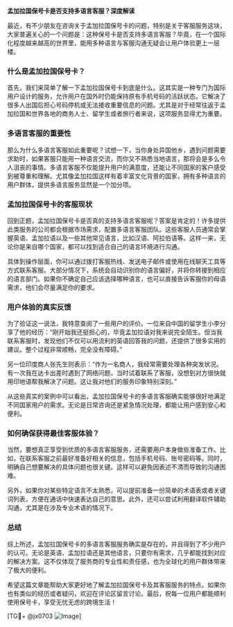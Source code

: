 **孟加拉国保号卡是否支持多语言客服？深度解读**

最近，有不少朋友在咨询关于孟加拉国保号卡的问题，特别是关于客服服务这块，大家普遍关心的一个问题是：这种保号卡是否支持多语言客服？毕竟，在一个国际化程度越来越高的世界里，能用多种语言与客服沟通无疑会让用户体验更上一层楼。

### 什么是孟加拉国保号卡？

首先，我们来简单了解一下孟加拉国保号卡到底是什么。这其实是一种专门为国际用户设计的服务，允许用户在国外时仍能保持原有手机号码的活跃状态。它解决了很多人出国后担心号码停机或无法接收重要信息的问题。尤其是对于经常往返于孟加拉国和世界各地的商务人士、留学生或者旅行者来说，这项服务显得尤为重要。

### 多语言客服的重要性

那么为什么多语言客服如此重要呢？试想一下，当你身处异国他乡，遇到问题需要求助时，如果客服只能用一种语言交流，而你又不熟悉当地语言，那将会是多么令人沮丧的事情。多语言客服不仅能提升用户的满意度，还能让不同国家的客户感受到被尊重和理解。尤其像孟加拉国这样有着丰富文化背景的国家，拥有多种语言的用户群体，提供多语言服务显然是一个加分项。

### 孟加拉国保号卡的客服现状

回到正题，孟加拉国保号卡是否真的支持多语言客服呢？答案是肯定的！许多提供此类服务的公司都会根据市场需求，配置多语言客服团队。这些客服人员通常会掌握英语、孟加拉语以及一些其他常见语言，比如汉语、阿拉伯语等。这样一来，无论你是来自哪个国家，都可以找到适合自己的语言环境进行沟通。

具体到操作层面，你可以通过拨打客服热线、发送电子邮件或使用在线聊天工具等方式联系客服。大部分情况下，系统会自动识别你的语言偏好，并将你转接到相应的语言部门。如果你不确定自己应该选择哪种语言，也可以直接告诉客服你的母语需求，他们会尽量满足你的要求。

### 用户体验的真实反馈

为了验证这一说法，我特意查阅了一些用户的评价。一位来自中国的留学生小李分享了他的经历：“刚开始我还挺担心的，毕竟孟加拉语对我来说完全陌生。但当我联系客服时，发现他们不仅可以用流利的英语回答我的问题，还提供了很多实用的建议。整个过程非常顺畅，完全没有障碍。”

另一位印度商人张先生则表示：“作为一名商人，我经常需要处理各种突发状况。有一次我在达卡出差时遇到了网络问题，当时试着联系了客服，没想到对方很快就用印地语帮我解决了问题。这让我对他们的服务印象特别深刻。”

从这些真实的案例中可以看出，孟加拉国保号卡的多语言客服确实能够很好地满足不同国家用户的需求。无论是日常咨询还是紧急情况处理，都能让用户感到安心和便利。

### 如何确保获得最佳客服体验？

当然，要想真正享受到优质的多语言客服服务，还需要用户本身做些准备工作。比如，在联系客服之前最好准备好相关的信息，包括手机号码、账号密码等。同时，明确自己想要解决的具体问题也很关键。这样可以避免因表述不清而导致的沟通困难。

另外，如果你对某些特定语言不太熟悉，可以提前准备一份简单的术语表或者关键词列表，方便在通话中快速表达自己的意思。此外，还可以尝试利用翻译软件辅助沟通，尤其是在涉及专业术语的情况下。

### 总结

综上所述，孟加拉国保号卡的多语言客服服务确实是存在的，并且得到了不少用户的认可。无论是英语、孟加拉语还是其他语言，只要你有需求，几乎都能找到对应的解决方案。这不仅体现了服务商的专业性和责任感，也为全球化的用户群体带来了极大的便利。

希望这篇文章能帮助大家更好地了解孟加拉国保号卡及其客服服务的特点。如果你也有类似的经历或者疑问，欢迎在评论区留言讨论。最后，祝每一位用户都能顺利使用保号卡，享受无忧无虑的跨境生活！

[TG💪+ @jx0703 ![Image](https://github.com/user-attachments/assets/dbca1d08-cadb-493c-b0ec-ad6f7a83f270)]